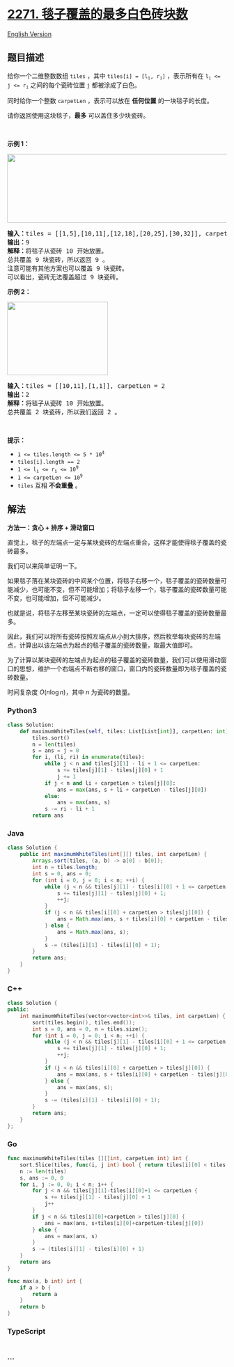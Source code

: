 # [2271. 毯子覆盖的最多白色砖块数](https://leetcode.cn/problems/maximum-white-tiles-covered-by-a-carpet)

[English Version](/solution/2200-2299/2271.Maximum%20White%20Tiles%20Covered%20by%20a%20Carpet/README_EN.md)

## 题目描述

<!-- 这里写题目描述 -->

<p>给你一个二维整数数组&nbsp;<code>tiles</code>&nbsp;，其中&nbsp;<code>tiles[i] = [l<sub>i</sub>, r<sub>i</sub>]</code>&nbsp;，表示所有在&nbsp;<code>l<sub>i</sub> &lt;= j &lt;= r<sub>i</sub></code>&nbsp;之间的每个瓷砖位置 <code>j</code>&nbsp;都被涂成了白色。</p>

<p>同时给你一个整数&nbsp;<code>carpetLen</code>&nbsp;，表示可以放在&nbsp;<strong>任何位置</strong>&nbsp;的一块毯子的长度。</p>

<p>请你返回使用这块毯子，<strong>最多</strong>&nbsp;可以盖住多少块瓷砖。</p>

<p>&nbsp;</p>

<p><strong>示例 1：</strong></p>

<p><img alt="" src="https://fastly.jsdelivr.net/gh/doocs/leetcode@main/solution/2200-2299/2271.Maximum%20White%20Tiles%20Covered%20by%20a%20Carpet/images/example1drawio3.png" style="width: 644px; height: 158px;" /></p>

<pre>
<b>输入：</b>tiles = [[1,5],[10,11],[12,18],[20,25],[30,32]], carpetLen = 10
<b>输出：</b>9
<b>解释：</b>将毯子从瓷砖 10 开始放置。
总共覆盖 9 块瓷砖，所以返回 9 。
注意可能有其他方案也可以覆盖 9 块瓷砖。
可以看出，瓷砖无法覆盖超过 9 块瓷砖。
</pre>

<p><strong>示例 2：</strong></p>

<p><img alt="" src="https://fastly.jsdelivr.net/gh/doocs/leetcode@main/solution/2200-2299/2271.Maximum%20White%20Tiles%20Covered%20by%20a%20Carpet/images/example2drawio.png" style="width: 231px; height: 168px;" /></p>

<pre>
<strong>输入：</strong>tiles = [[10,11],[1,1]], carpetLen = 2
<b>输出：</b>2
<b>解释：</b>将毯子从瓷砖 10 开始放置。
总共覆盖 2 块瓷砖，所以我们返回 2 。
</pre>

<p>&nbsp;</p>

<p><strong>提示：</strong></p>

<ul>
	<li><code>1 &lt;= tiles.length &lt;= 5 * 10<sup>4</sup></code></li>
	<li><code>tiles[i].length == 2</code></li>
	<li><code>1 &lt;= l<sub>i</sub> &lt;= r<sub>i</sub> &lt;= 10<sup>9</sup></code></li>
	<li><code>1 &lt;= carpetLen &lt;= 10<sup>9</sup></code></li>
	<li><code>tiles</code>&nbsp;互相 <strong>不会重叠</strong>&nbsp;。</li>
</ul>

## 解法

<!-- 这里可写通用的实现逻辑 -->

**方法一：贪心 + 排序 + 滑动窗口**

直觉上，毯子的左端点一定与某块瓷砖的左端点重合，这样才能使得毯子覆盖的瓷砖最多。

我们可以来简单证明一下。

如果毯子落在某块瓷砖的中间某个位置，将毯子右移一个，毯子覆盖的瓷砖数量可能减少，也可能不变，但不可能增加；将毯子左移一个，毯子覆盖的瓷砖数量可能不变，也可能增加，但不可能减少。

也就是说，将毯子左移至某块瓷砖的左端点，一定可以使得毯子覆盖的瓷砖数量最多。

因此，我们可以将所有瓷砖按照左端点从小到大排序，然后枚举每块瓷砖的左端点，计算出以该左端点为起点的毯子覆盖的瓷砖数量，取最大值即可。

为了计算以某块瓷砖的左端点为起点的毯子覆盖的瓷砖数量，我们可以使用滑动窗口的思想，维护一个右端点不断右移的窗口，窗口内的瓷砖数量即为毯子覆盖的瓷砖数量。

时间复杂度 $O(n\log n)$，其中 $n$ 为瓷砖的数量。

<!-- tabs:start -->

### **Python3**

<!-- 这里可写当前语言的特殊实现逻辑 -->

```python
class Solution:
    def maximumWhiteTiles(self, tiles: List[List[int]], carpetLen: int) -> int:
        tiles.sort()
        n = len(tiles)
        s = ans = j = 0
        for i, (li, ri) in enumerate(tiles):
            while j < n and tiles[j][1] - li + 1 <= carpetLen:
                s += tiles[j][1] - tiles[j][0] + 1
                j += 1
            if j < n and li + carpetLen > tiles[j][0]:
                ans = max(ans, s + li + carpetLen - tiles[j][0])
            else:
                ans = max(ans, s)
            s -= ri - li + 1
        return ans
```

### **Java**

<!-- 这里可写当前语言的特殊实现逻辑 -->

```java
class Solution {
    public int maximumWhiteTiles(int[][] tiles, int carpetLen) {
        Arrays.sort(tiles, (a, b) -> a[0] - b[0]);
        int n = tiles.length;
        int s = 0, ans = 0;
        for (int i = 0, j = 0; i < n; ++i) {
            while (j < n && tiles[j][1] - tiles[i][0] + 1 <= carpetLen) {
                s += tiles[j][1] - tiles[j][0] + 1;
                ++j;
            }
            if (j < n && tiles[i][0] + carpetLen > tiles[j][0]) {
                ans = Math.max(ans, s + tiles[i][0] + carpetLen - tiles[j][0]);
            } else {
                ans = Math.max(ans, s);
            }
            s -= (tiles[i][1] - tiles[i][0] + 1);
        }
        return ans;
    }
}
```

### **C++**

```cpp
class Solution {
public:
    int maximumWhiteTiles(vector<vector<int>>& tiles, int carpetLen) {
        sort(tiles.begin(), tiles.end());
        int s = 0, ans = 0, n = tiles.size();
        for (int i = 0, j = 0; i < n; ++i) {
            while (j < n && tiles[j][1] - tiles[i][0] + 1 <= carpetLen) {
                s += tiles[j][1] - tiles[j][0] + 1;
                ++j;
            }
            if (j < n && tiles[i][0] + carpetLen > tiles[j][0]) {
                ans = max(ans, s + tiles[i][0] + carpetLen - tiles[j][0]);
            } else {
                ans = max(ans, s);
            }
            s -= (tiles[i][1] - tiles[i][0] + 1);
        }
        return ans;
    }
};
```

### **Go**

```go
func maximumWhiteTiles(tiles [][]int, carpetLen int) int {
	sort.Slice(tiles, func(i, j int) bool { return tiles[i][0] < tiles[j][0] })
	n := len(tiles)
	s, ans := 0, 0
	for i, j := 0, 0; i < n; i++ {
		for j < n && tiles[j][1]-tiles[i][0]+1 <= carpetLen {
			s += tiles[j][1] - tiles[j][0] + 1
			j++
		}
		if j < n && tiles[i][0]+carpetLen > tiles[j][0] {
			ans = max(ans, s+tiles[i][0]+carpetLen-tiles[j][0])
		} else {
			ans = max(ans, s)
		}
		s -= (tiles[i][1] - tiles[i][0] + 1)
	}
	return ans
}

func max(a, b int) int {
	if a > b {
		return a
	}
	return b
}
```

### **TypeScript**

```ts

```

### **...**

```

```

<!-- tabs:end -->
